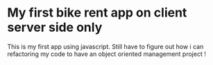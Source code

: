 # My first bike rent app on client server side only
This is my first app using javascript.
Still have to figure out how i can refactoring my code to 
have an object oriented management project !


